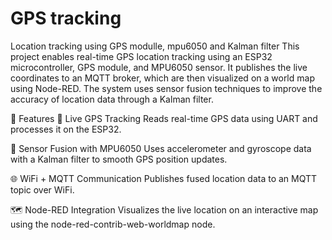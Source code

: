 # GPS tracking
 Location tracking using GPS modulle, mpu6050 and Kalman filter
This project enables real-time GPS location tracking using an ESP32 microcontroller, GPS module, and MPU6050 sensor. It publishes the live coordinates to an MQTT broker, which are then visualized on a world map using Node-RED. The system uses sensor fusion techniques to improve the accuracy of location data through a Kalman filter.

🧠 Features
📡 Live GPS Tracking
Reads real-time GPS data using UART and processes it on the ESP32.

🎯 Sensor Fusion with MPU6050
Uses accelerometer and gyroscope data with a Kalman filter to smooth GPS position updates.

🌐 WiFi + MQTT Communication
Publishes fused location data to an MQTT topic over WiFi.

🗺️ Node-RED Integration
Visualizes the live location on an interactive map using the node-red-contrib-web-worldmap node.
